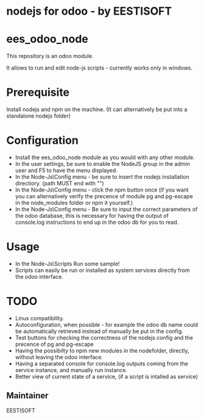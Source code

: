 # nodejs for odoo - by EESTISOFT

ees_odoo_node
===========================================================
This repository is an odoo module.

It allows to run and edit node-js scripts - currently works only in windows.


Prerequisite 
=============
Install nodejs and npm on the machine. (It can alternatively be put into a standalone nodejs folder)

Configuration
=============
 - Install the ees_odoo_node module as you would with any other module.
 - In the user settings, be sure to enable the NodeJS group in the admin user and F5 to have the menu displayed.
 - In the Node-Js\Config menu - be sure to insert the nodejs installation directiory. (path MUST end with "\")
 - In the Node-Js\Config menu - click the npm button once (if you want you can alternatively verify the precence of module pg and pg-escape in the node_modules folder or npm it yourself.)
 - In the Node-Js\Config menu - Be sure to input the correct parameters of the odoo database, this is necessary for having the output of console.log instructions to end up in the odoo db for you to read.
 
   
Usage
=====
 - In the Node-Js\Scripts Run some sample!
 - Scripts can easily be run or installed as system services directly from the odoo interface.



TODO
====
 - Linux compatibility.
 - Autoconfiguration, when possible - for example the odoo db name could be automatically retrieved instead of manually be put in the config.
 - Test buttons for checking the correctness of the nodejs config and the precence of pg and pg-escape
 - Having the possibilty to npm new modules in the nodefolder, directly, without leaving the odoo interface.
 - Having a separated console for console.log outputs coming from the service instance, and manually run instance.
 - Better view of current state of a service, (if a script is intalled as service)
 





Maintainer
----------
EESTISOFT
